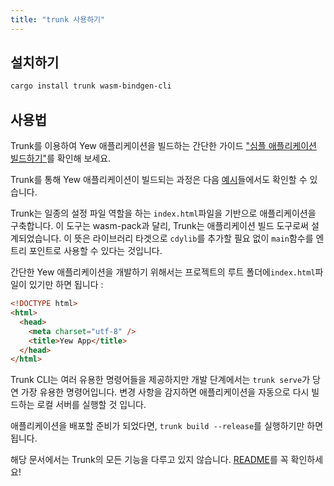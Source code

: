 ```yaml
---
title: "trunk 사용하기"
---
```


## 설치하기

```bash
cargo install trunk wasm-bindgen-cli
```

## 사용법

Trunk를 이용하여 Yew 애플리케이션을 빌드하는 간단한 가이드 ["심플 애플리케이션 빌드하기"](../build-a-sample-app.md)를 확인해 보세요.

Trunk를 통해 Yew 애플리케이션이 빌드되는 과정은 다음 [예시](https://github.com/yewstack/yew/tree/master/examples)들에서도 확인할 수 있습니다.

Trunk는 일종의 설정 파일 역할을 하는 `index.html`파일을 기반으로 애플리케이션을 구축합니다.
이 도구는 wasm-pack과 달리, Trunk는 애플리케이션 빌드 도구로써 설계되었습니다.
이 뜻은 라이브러리 타겟으로 `cdylib`를 추가할 필요 없이 `main`함수를 엔트리 포인트로 사용할 수 있다는 것입니다.

간단한 Yew 애플리케이션을 개발하기 위해서는 프로젝트의 루트 폴더에`index.html`파일이 있기만 하면 됩니다 :

```html
<!DOCTYPE html>
<html>
  <head>
    <meta charset="utf-8" />
    <title>Yew App</title>
  </head>
</html>
```

Trunk CLI는 여러 유용한 명령어들을 제공하지만 개발 단계에서는 `trunk serve`가 당연 가장 유용한 명령어입니다.
변경 사항을 감지하면 애플리케이션을 자동으로 다시 빌드하는 로컬 서버를 실행할 것 입니다.

애플리케이션을 배포할 준비가 되었다면, `trunk build --release`를 실행하기만 하면 됩니다.

해당 문서에서는 Trunk의 모든 기능을 다루고 있지 않습니다.
[README](https://github.com/thedodd/trunk)를 꼭 확인하세요!
